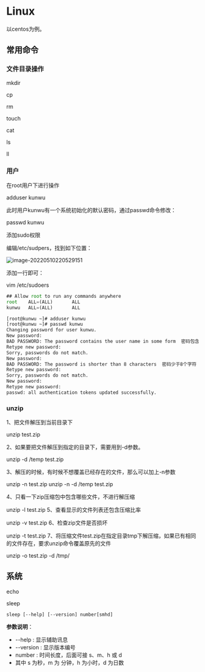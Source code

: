# Linux

以centos为例。



## 常用命令



### 文件目录操作

mkdir

cp

rm

touch

cat

ls

ll





### 用户

在root用户下进行操作

adduser kunwu

此时用户kunwu有一个系统初始化的默认密码，通过passwd命令修改：

passwd kunwu



添加sudo权限

编辑/etc/sudpers，找到如下位置：

![image-20220510220529151](https://cdn.jsdelivr.net/gh/hsyq/assets/imgs/2022-05/202205102205182.png)

添加一行即可：

vim /etc/sudoers



```js
## Allow root to run any commands anywhere 
root    ALL=(ALL)       ALL
kunwu   ALL=(ALL)       ALL
```



```bash
[root@kunwu ~]# adduser kunwu
[root@kunwu ~]# passwd kunwu
Changing password for user kunwu.
New password: 
BAD PASSWORD: The password contains the user name in some form  密码包含了用户名
Retype new password: 
Sorry, passwords do not match.
New password: 
BAD PASSWORD: The password is shorter than 8 characters  密码少于8个字符
Retype new password: 
Sorry, passwords do not match.
New password: 
Retype new password: 
passwd: all authentication tokens updated successfully.
```



### unzip

1、把文件解压到当前目录下

unzip test.zip

2、如果要把文件解压到指定的目录下，需要用到-d参数。

unzip -d /temp test.zip

3、解压的时候，有时候不想覆盖已经存在的文件，那么可以加上-n参数

unzip -n test.zip
unzip -n -d /temp test.zip

4、只看一下zip压缩包中包含哪些文件，不进行解压缩

unzip -l test.zip
5、查看显示的文件列表还包含压缩比率

unzip -v test.zip
6、检查zip文件是否损坏

unzip -t test.zip
7、将压缩文件test.zip在指定目录tmp下解压缩，如果已有相同的文件存在，要求unzip命令覆盖原先的文件

unzip -o test.zip -d /tmp/





## 系统

echo

sleep

```
sleep [--help] [--version] number[smhd]
```

**参数说明**：

- --help : 显示辅助讯息
- --version : 显示版本编号
- number : 时间长度，后面可接 s、m、h 或 d
- 其中 s 为秒，m 为 分钟，h 为小时，d 为日数
